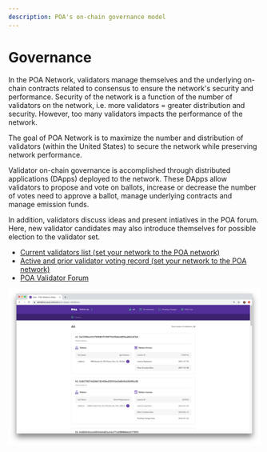 ```yaml
---
description: POA's on-chain governance model
---
```


# Governance

In the POA Network, validators manage themselves and the underlying on-chain contracts related to consensus to ensure the network's security and performance. Security of the network is a function of the number of validators on the network, i.e. more validators = greater distribution and security. However, too many validators impacts the performance of the network. 

The goal of POA Network is to maximize the number and distribution of validators \(within the United States\) to secure the network while preserving network performance.

Validator on-chain governance is accomplished through distributed applications \(DApps\) deployed to the network. These DApps allow validators to propose and vote on ballots, increase or decrease the number of votes need to approve a ballot, manage underlying contracts and manage emission funds. 

In addition, validators discuss ideas and present intiatives in the POA forum. Here, new validator candidates may also introduce themselves for possible election to the validator set.

* [Current validators list \(set your network to the POA network\)](https://validators.poa.network/)
* [Active and prior validator voting record \(set your network to the POA network\)](https://voting.poa.network/poa-dapps-voting)
* [POA Validator Forum](https://forum.poa.network/c/poa-core/notaries-intro)

![Validator List DApp](../../.gitbook/assets/validators_dapp_1.png)





